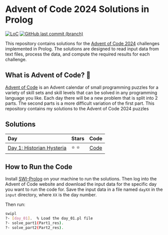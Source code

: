 # Advent of Code 2024 Solutions in Prolog

[![LoC](https://tokei.rs/b1/github/Meisterlala/advent-of-code-2024)](https://github.com/search?q=repo%3AMeisterlala%2Fadvent-of-code-2024++language%3AProlog&type=code)  [![GitHub last commit (branch)](https://img.shields.io/github/last-commit/meisterlala/advent-of-code-2024/main)](https://github.com/Meisterlala/advent-of-code-2024/commits/main/)

This repository contains solutions for the [Advent of Code 2024](https://adventofcode.com/) challenges implemented in Prolog. The solutions are designed to read input data from text files, process the data, and compute the required results for each challenge.

## What is Advent of Code? 🎄

[Advent of Code](https://adventofcode.com/) is an Advent calendar of small programming puzzles for a variety of skill sets and skill levels that can be solved in any programming language you like. Each day there will be a new problem that is split into 2 parts. The second parts is a more difficult variation of the first part. This repository contains my solutions to the Advent of Code 2024 puzzles


## Solutions

| Day                                                                            | Stars         |         Code          |
| :----------------------------------------------------------------------------- | :------------ | :-------------------: |
| [Day 1: Historian Hysteria](https://adventofcode.com/2024/day/1)               | :star: :star: | [Code](src/day_01.pl) |


## How to Run the Code

Install [SWI-Prolog](https://www.swi-prolog.org/download/stable) on your machine to run the solutions.
Then log into the Advent of Code website and download the input data for the specific day you want to run the code for. Save the input data in a file named `dayXX` in the `input` directory, where `XX` is the day number.

Then run:
```sh
swipl
?- [day_01].  % Load the day_01.pl file
?- solve_part1(Part1_res).
?- solve_part2(Part2_res).
```